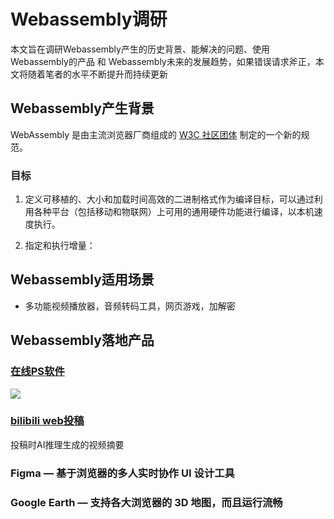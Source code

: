 # Webassembly调研

本文旨在调研Webassembly产生的历史背景、能解决的问题、使用Webassembly的产品 和 Webassembly未来的发展趋势，如果错误请求斧正，本文将随着笔者的水平不断提升而持续更新







## Webassembly产生背景

WebAssembly 是由主流浏览器厂商组成的 [W3C 社区团体](https://www.w3.org/community/webassembly/) 制定的一个新的规范。



### 目标

1. 定义可移植的、大小和加载时间高效的二进制格式作为编译目标，可以通过利用各种平台（包括移动和物联网）上可用的通用硬件功能进行编译，以本机速度执行。



2. 指定和执行增量：

## Webassembly适用场景

- 多功能视频播放器，音频转码工具，网页游戏，加解密

## Webassembly落地产品



### [在线PS软件](https://ps.gaoding.com/#/)



![](https://moonstarimg.oss-cn-hangzhou.aliyuncs.com/picgo_img/20210929104355.png)



### [bilibili web投稿](https://link.zhihu.com/?target=https%3A//member.bilibili.com/v2%3Fspm_id_from%3D333.851.b_696e7465726e6174696f6e616c486561646572.36%23/upload/video/frame)



投稿时AI推理生成的视频摘要



### Figma — 基于浏览器的多人实时协作 UI 设计工具



### Google Earth — 支持各大浏览器的 3D 地图，而且运行流畅